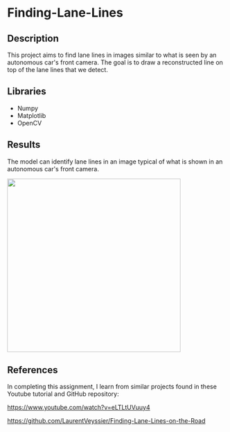 # Finding-Lane-Lines

## Description
This project aims to find lane lines in images similar to what is seen by an autonomous car's front camera. The goal is to draw a reconstructed line on top of the lane lines that we detect.

## Libraries
* Numpy
* Matplotlib
* OpenCV

## Results

The model can identify lane lines in an image typical of what is shown in an autonomous car's front camera.

<img src="https://github.com/arief25ramadhan/finding_lane_lines/blob/master/lane_lines.gif" width="400">

## References

In completing this assignment, I learn from similar projects found in these Youtube tutorial and GitHub repository:

https://www.youtube.com/watch?v=eLTLtUVuuy4

https://github.com/LaurentVeyssier/Finding-Lane-Lines-on-the-Road
